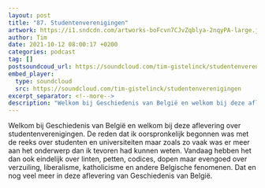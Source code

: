 ```yaml
---
layout: post
title: "87. Studentenverenigingen"
artwork: https://i1.sndcdn.com/artworks-boFcvn7CJvZqblya-2nqyPA-large.jpg
author: Tim
date: 2021-10-12 08:00:17 +0200
categories: podcast
tag: []
postsoundcoud_url: https://soundcloud.com/tim-gistelinck/studentenverenigingen
embed_player:
  type: soundcloud
  src: https://soundcloud.com/tim-gistelinck/studentenverenigingen
excerpt_separator: <!--more-->
description: "Welkom bij Geschiedenis van België en welkom bij deze aflevering over studentenverenigingen."
---
```

Welkom bij Geschiedenis van België en welkom bij deze aflevering over studentenverenigingen. De reden dat ik oorspronkelijk begonnen was met de reeks over studenten en universiteiten maar zoals zo vaak was er meer aan het onderwerp dan ik tevoren had kunnen weten. Vandaag hebben het dan ook eindelijk over linten, petten, codices, dopen maar evengoed over verzuiling, liberalisme, katholicisme en andere Belgische fenomenen. Dat en nog veel meer in deze aflevering van Geschiedenis van België.